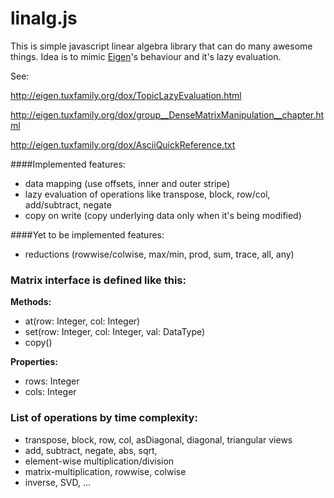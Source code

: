 # linalg.js

This is simple javascript linear algebra library that can do many awesome things. Idea is to mimic [Eigen](http://eigen.tuxfamily.org)'s behaviour and it's lazy evaluation.

See:
 
 <http://eigen.tuxfamily.org/dox/TopicLazyEvaluation.html>
 
 <http://eigen.tuxfamily.org/dox/group__DenseMatrixManipulation__chapter.html>
 
 <http://eigen.tuxfamily.org/dox/AsciiQuickReference.txt>

####Implemented features:
 - data mapping (use offsets, inner and outer stripe)
 - lazy evaluation of operations like transpose, block, row/col, add/subtract, negate
 - copy on write (copy underlying data only when it's being modified)
 
####Yet to be implemented features: 
- reductions (rowwise/colwise, max/min, prod, sum, trace, all, any)


### Matrix interface is defined like this:

__Methods:__
 - at(row: Integer, col: Integer)
 - set(row: Integer, col: Integer, val: DataType)
 - copy()
 
__Properties:__
 - rows: Integer
 - cols: Integer
 
 
###  List of operations by time complexity:
 - transpose, block, row, col, asDiagonal, diagonal, triangular views
 - add, subtract, negate, abs, sqrt, 
 - element-wise multiplication/division
 - matrix-multiplication, rowwise, colwise
 - inverse, SVD, ...
	
	

